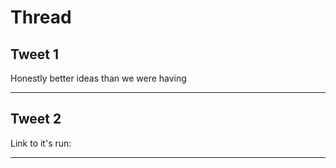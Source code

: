 # Thread

## Tweet 1

Honestly better ideas than we were having

---

## Tweet 2

Link to it's run:

---

